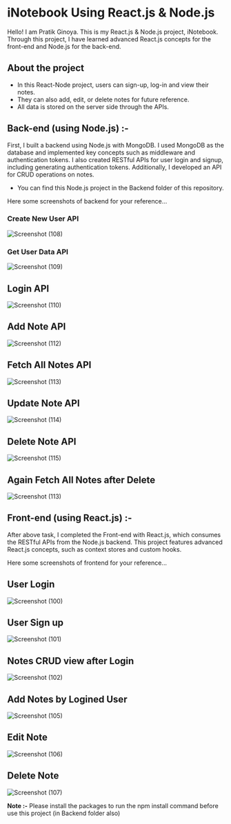 # iNotebook Using React.js & Node.js

Hello! I am Pratik Ginoya. This is my React.js & Node.js project, iNotebook. Through this project, I have learned advanced React.js concepts for the front-end and Node.js for the back-end.

## About the project

- In this React-Node project, users can sign-up, log-in and view their notes.
- They can also add, edit, or delete notes for future reference.
- All data is stored on the server side through the APIs.

## Back-end (using Node.js) :-
First, I built a backend using Node.js with MongoDB. I used MongoDB as the database and implemented key concepts such as middleware and authentication tokens. I also created RESTful APIs for user login and signup, including generating authentication tokens. Additionally, I developed an API for CRUD operations on notes.
- You can find this Node.js project in the Backend folder of this repository.
  
Here some screenshots of backend for your reference...

### Create New User API

![Screenshot (108)](https://github.com/user-attachments/assets/ea63302c-e9e0-4f0b-90d9-527914f31d0b)

### Get User Data API

![Screenshot (109)](https://github.com/user-attachments/assets/2221c782-63e5-411f-8e67-f05115628a29)

## Login API

![Screenshot (110)](https://github.com/user-attachments/assets/68630322-aacf-4398-8435-be3415a717a6)

## Add Note API

![Screenshot (112)](https://github.com/user-attachments/assets/862d45c0-8b89-481a-9b46-94188414aaa5)

## Fetch All Notes API

![Screenshot (113)](https://github.com/user-attachments/assets/4aa92611-8bb7-4d31-8a51-299441a72487)

## Update Note API

![Screenshot (114)](https://github.com/user-attachments/assets/4b31ea04-159c-41ca-8a7c-a543333d297c)

## Delete Note API

![Screenshot (115)](https://github.com/user-attachments/assets/7c4d8f0a-edb8-4644-b1e3-2aaf7407483b)

## Again Fetch All Notes after Delete

![Screenshot (113)](https://github.com/user-attachments/assets/4c94a7c8-665e-4be3-bdba-f7547422b655)

## Front-end (using React.js) :-
After above task, I completed the Front-end with React.js, which consumes the RESTful APIs from the Node.js backend. This project features advanced React.js concepts, such as context stores and custom hooks.
  
Here some screenshots of frontend for your reference...

## User Login

![Screenshot (100)](https://github.com/user-attachments/assets/cd79a921-c547-4881-8ed7-11745c174562)

## User Sign up

![Screenshot (101)](https://github.com/user-attachments/assets/ed581f33-be41-4293-bbd8-486feb1937d2)

## Notes CRUD view after Login

![Screenshot (102)](https://github.com/user-attachments/assets/2bd350b4-9697-4599-b417-d89945b06256)

## Add Notes by Logined User

![Screenshot (105)](https://github.com/user-attachments/assets/79203120-cbff-4bf4-b0db-eb7fc8991277)

## Edit Note

![Screenshot (106)](https://github.com/user-attachments/assets/6d32687c-1469-4bb3-9471-5487376d2597)

## Delete Note

![Screenshot (107)](https://github.com/user-attachments/assets/e43d6c9e-b20b-4e50-ae7c-4841ad591955)



**Note :-** Please install the packages to run the npm install command before use this project (in Backend folder also)
